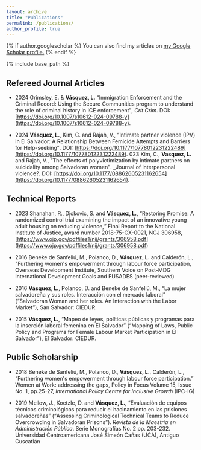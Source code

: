 ```yaml
---
layout: archive
title: "Publications"
permalink: /publications/
author_profile: true
---
```


{% if author.googlescholar %}
  You can also find my articles on <u><a href="{{author.googlescholar}}">my Google Scholar profile</a>.</u>
{% endif %}

{% include base_path %}

<!--
{% for post in site.publications reversed %}
  {% include archive-single.html %}
{% endfor %}
-->

## Refereed Journal Articles

- 2024	Grimsley, E. & **Vásquez, L.** <q>Immigration Enforcement and the Criminal Record: Using the Secure Communities program to understand the role of criminal history in ICE enforcement</q>, _Crit Crim_. DOI: [https://doi.org/10.1007/s10612-024-09788-y] (https://doi.org/10.1007/s10612-024-09788-y). 

- 2024	**Vásquez, L.**, Kim, C. and Rajah, V., <q>Intimate partner violence (IPV) in El Salvador: A Relationship Between Femicide Attempts and Barriers for Help-seeking</q>.  DOI: [https://doi.org/10.1177/10778012231222489](https://doi.org/10.1177/10778012231222489). 
023	Kim, C., **Vasquez, L.** and Rajah, V., <q>The effects of polyvictimization by intimate partners on suicidality among Salvadoran women</q>. _Journal of interpersonal violence?. DOI: [https://doi.org/10.1177/08862605231162654](https://doi.org/10.1177/08862605231162654). 	

<!--
### Published
### Accepted
### Submitted
-->


## Technical Reports

- 2023	Shanahan, R., Djokovic, S. and **Vásquez, L.**,  <q>Restoring Promise:  A randomized control trial examining the impact of an innovative young adult housing on reducing violence,</q> Final Report to the National Institute of Justice, award number 2018-75-CX-0021, NCJ 306958, [https://www.ojp.gov/pdffiles1/nij/grants/306958.pdf] (https://www.ojp.gov/pdffiles1/nij/grants/306958.pdf)

- 2016	Beneke de Sanfeliú, M., Polanco, D., **Vásquez, L.** and Calderón, L., "Furthering women's empowerment through labour force participation,</q> Overseas Development Institute, Southern Voice on Post-MDG International Development Goals and FUSADES (peer-reviewed)

- 2016	**Vásquez, L.**, Polanco, D. and Beneke de Sanfeliú, M., <q>La mujer salvadoreña y sus roles. Interacción con el mercado laboral</q> (<q>Salvadoran Woman and her roles. An Interaction with the Labor Market</q>), San Salvador: CIEDUR.

- 2015	**Vásquez, L.**, <q>Mapeo de leyes, políticas públicas y programas para la inserción laboral femenina en El Salvador</q> (<q>Mapping of Laws, Public Policy and Programs for Female Labour Market Participation in El Salvador</q>), El Salvador: CIEDUR.


## Public Scholarship
- 2018	Beneke de Sanfeliú, M., Polanco, D., **Vásquez, L.**, Calderón, L., <q>Furthering women's empowerment through labour force participation.</q> Women at Work: addressing the gaps, Policy in Focus Volume 15, Issue No. 1, pp.25-27, _International Policy Centre for Inclusive Growth_ (IPC-IG)

- 2019	Mellow, J., Koetzle, D. and **Vásquez, L.**, <q>Evaluación de equipos técnicos criminológicos para reducir el hacinamiento en las prisiones salvadoreñas</q> (<q>Assessing Criminological Technical Teams to Reduce Overcrowding in Salvadoran Prisons</q>). _Revista de la Maestría en Administración Pública_. Serie Monografías No. 2 pp. 203-232. Universidad Centroamericana José Simeón Cañas (UCA), Antiguo Cuscatlán
